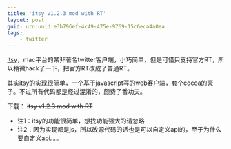```yaml
---
title: 'itsy v1.2.3 mod with RT'
layout: post
guid: urn:uuid:e3b796ef-4c49-475e-9769-15c6eca4a0ea
tags:
    - twitter
---
```


[itsy](http://mowglii.com/itsy/)，mac平台的某非著名twitter客户端，小巧简单，但是可惜只支持官方RT，所以稍微hack了一下，把官方RT改成了普通RT。

其实itsy的实现很简单，一个基于javascript写的web客户端，套个cocoa的壳子。不过所有代码都是经过混淆的，颇费了番功夫。

下载： ~~itsy v1.2.3 mod with RT~~

- 注1：itsy的功能很简单，想找功能强大的请忽略
- 注2：因为实现都是js，所以改源代码的话也是可以自定义api的，至于为什么要自定义api。。。
